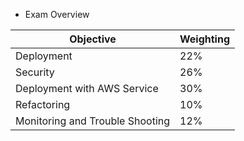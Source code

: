 * Exam Overview

| Objective                       | Weighting | 
| ------------------------------- | --------- |
| Deployment                      |    22%    |
| Security                        |    26%    | 
| Deployment with AWS Service     |    30%    | 
| Refactoring                     |    10%    | 
| Monitoring and Trouble Shooting |    12%    | 

